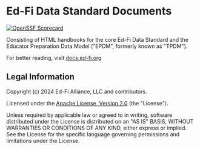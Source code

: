 # Ed-Fi Data Standard Documents

[![OpenSSF Scorecard](https://api.securityscorecards.dev/projects/github.com/Ed-Fi-Alliance-OSS/data-standard-docs/badge)](https://securityscorecards.dev/viewer/?uri=github.com/Ed-Fi-Alliance-OSS/data-standard-docs)

Consisting of HTML handbooks for the core Ed-Fi Data Standard and the Educator
Preparation Data Model ("EPDM", formerly known as "TPDM").

For better reading, visit
[docs.ed-fi.org](https://docs.ed-fi.org/reference/data-standard/)

## Legal Information

Copyright (c) 2024 Ed-Fi Alliance, LLC and contributors.

Licensed under the [Apache License, Version 2.0](./LICENSE) (the "License").

Unless required by applicable law or agreed to in writing, software distributed
under the License is distributed on an "AS IS" BASIS, WITHOUT WARRANTIES OR
CONDITIONS OF ANY KIND, either express or implied. See the License for the
specific language governing permissions and limitations under the License.
